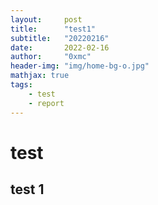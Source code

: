 ```yaml
---
layout:     post
title:      "test1"
subtitle:   "20220216"
date:       2022-02-16
author:     "0xmc"
header-img: "img/home-bg-o.jpg"
mathjax: true
tags:
    - test
    - report
---
```

# test
## test 1